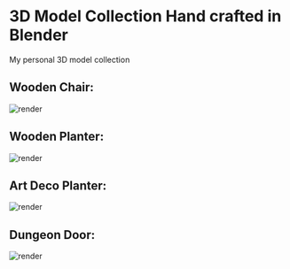 # 3D Model Collection Hand crafted in Blender

My personal 3D model collection

## Wooden Chair:

![render](https://user-images.githubusercontent.com/8254123/208869241-c55aab12-ce0d-44d1-afca-d125516ffda8.png)

## Wooden Planter:
![render](https://user-images.githubusercontent.com/8254123/209102734-5d0d5ade-c4c1-4281-a608-fcd2d1a65786.png)

## Art Deco Planter:
![render](https://user-images.githubusercontent.com/8254123/209146681-a79221cb-dfca-4f0f-bbcf-921cd6f7337f.png)

## Dungeon Door:

![render](https://user-images.githubusercontent.com/8254123/208981495-7cd9a996-4669-4221-ae88-5d1e561b8514.png)
